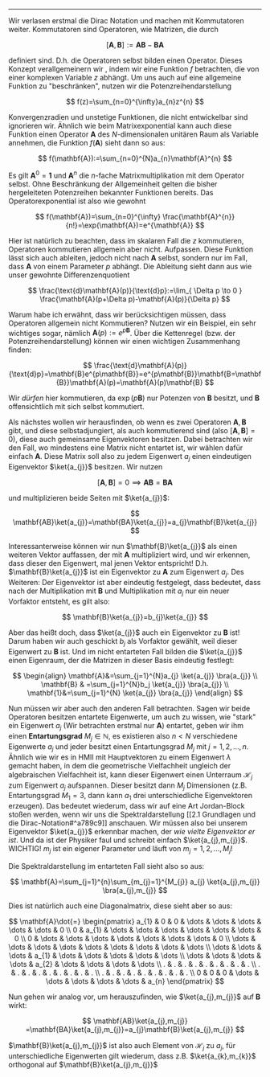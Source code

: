 ***

Wir verlasen erstmal die Dirac Notation und machen mit Kommutatoren weiter. Kommutatoren sind Operatoren, wie Matrizen, die durch

$$
[\mathbf{A},\mathbf{B}]:=\mathbf{AB}-\mathbf{BA}
$$

definiert sind. D.h. die Operatoren selbst bilden einen Operator. Dieses Konzept verallgemeinern wir , indem wir eine Funktion $f$ betrachten, die von einer komplexen Variable $z$ abhängt. Um uns auch auf eine allgemeine Funktion zu "beschränken", nutzen wir die Potenzreihendarstellung

$$
f(z)=\sum_{n=0}^{\infty}a_{n}z^{n}
$$

Konvergenzradien und unstetige Funktionen, die nicht entwickelbar sind ignorieren wir. Ähnlich wie beim Matrixexponential kann auch diese Funktion einen Operator $\mathbf{A}$ des $N$-dimensionalen unitären Raum als Variable annehmen, die Funktion $f(\mathbf{A})$ sieht dann so aus:

$$
f(\mathbf{A}):=\sum_{n=0}^{N}a_{n}\mathbf{A}^{n}
$$

Es gilt $\mathbf{A}^{0}=\mathbf{1}$ und $\mathbf{A}^{n}$ die $n$-fache Matrixmultiplikation mit dem Operator selbst. Ohne Beschränkung der Allgemeinheit gelten die bisher hergeleiteten Potenzreihen bekannter Funktionen bereits. Das Operatorexponential ist also wie gewohnt

$$
f(\mathbf{A})=\sum_{n=0}^{\infty} \frac{\mathbf{A}^{n}}{n!}=\exp(\mathbf{A})=e^{\mathbf{A}}
$$

Hier ist natürlich zu beachten, dass im skalaren Fall die $z$ kommutieren, Operatoren kommutieren allgemein aber nicht. Aufpassen. Diese Funktion lässt sich auch ableiten, jedoch nicht nach $\mathbf{A}$ selbst, sondern nur im Fall, dass $\mathbf{A}$ von einem Parameter $p$ abhängt. Die Ableitung sieht dann aus wie unser gewohnte Differenzenquotient

$$
\frac{\text{d}\mathbf{A}(p)}{\text{d}p}:=\lim_{ \Delta p \to 0 } \frac{\mathbf{A}(p+\Delta p)-\mathbf{A}(p)}{\Delta p} 
$$

Warum habe ich erwähnt, dass wir berücksichtigen müssen, dass Operatoren allgemein nicht Kommutieren? Nutzen wir ein Beispiel, ein sehr wichtiges sogar, nämlich $\mathbf{A}(p):=e^{p\mathbf{B}}$. Über die Kettenregel (bzw. der Potenzreihendarstellung) können wir einen wichtigen Zusammenhang finden:

$$
\frac{\text{d}\mathbf{A}(p)}{\text{d}p}=\mathbf{B}e^{p\mathbf{B}}=e^{p\mathbf{B}}\mathbf{B=\mathbf{B}}\mathbf{A}(p)=\mathbf{A}(p)\mathbf{B}
$$

Wir *dürfen* hier kommutieren, da $\exp(p\mathbf{B})$ nur Potenzen von $\mathbf{B}$ besitzt, und $\mathbf{B}$ offensichtlich mit sich selbst kommutiert. 

Als nächstes wollen wir herausfinden, ob wenn es zwei Operatoren $\mathbf{A},\mathbf{B}$ gibt, und diese selbstadjungiert, als auch kommutierend sind (also $[\mathbf{A},\mathbf{B}]=0$), diese auch gemeinsame Eigenvektoren besitzen. Dabei betrachten wir den Fall, wo mindestens eine Matrix nicht entartet ist, wir wählen dafür einfach $\mathbf{A}$. Diese Matrix soll also zu jedem Eigenwert $a_{j}$ einen eindeutigen Eigenvektor $\ket{a_{j}}$ besitzen. Wir nutzen

$$
[\mathbf{A},\mathbf{B}]=0 \implies \mathbf{AB}=\mathbf{BA}
$$

und multiplizieren beide Seiten mit $\ket{a_{j}}$:

$$
\mathbf{AB}\ket{a_{j}}=\mathbf{BA}\ket{a_{j}}=a_{j}\mathbf{B}\ket{a_{j}}  
$$

Interessanterweise können wir nun $\mathbf{B}\ket{a_{j}}$ als einen weiteren Vektor auffassen, der mit $\mathbf{A}$ multipliziert wird, und wir erkennen, dass dieser den Eigenwert, mal jenen Vektor entspricht! D.h. $\mathbf{B}\ket{a_{j}}$ ist ein Eigenvektor zu $\mathbf{A}$ zum Eigenwert $a_{j}$. Des Weiteren: Der Eigenvektor ist aber eindeutig festgelegt, dass bedeutet, dass nach der Multiplikation mit $\mathbf{B}$ und Multiplikation mit $a_{j}$ nur ein neuer Vorfaktor entsteht, es gilt also:

$$
\mathbf{B}\ket{a_{j}}=b_{j}\ket{a_{j}}  
$$

Aber das heißt doch, dass $\ket{a_{j}}$ auch ein Eigenvektor zu $\mathbf{B}$ ist! Darum haben wir auch geschickt $b_{j}$ als Vorfaktor gewählt, weil dieser Eigenwert zu $\mathbf{B}$ ist. Und im nicht entarteten Fall bilden die $\ket{a_{j}}$ einen Eigenraum, der die Matrizen in dieser Basis eindeutig festlegt:

$$
\begin{align}
\mathbf{A}&=\sum_{j=1}^{N}a_{j} \ket{a_{j}} \bra{a_{j}} \\
\mathbf{B} & =\sum_{j=1}^{N}b_j \ket{a_{j}} \bra{a_{j}}  \\
\mathbf{1}&=\sum_{j=1}^{N} \ket{a_{j}} \bra{a_{j}} 
\end{align}
$$

Nun müssen wir aber auch den anderen Fall betrachten. Sagen wir beide Operatoren besitzen entartete Eigenwerte, um auch zu wissen, wie "stark" ein Eigenwert $a_{j}$ (Wir betrachten erstmal nur $\mathbf{A}$) entartet, geben wir ihm einen **Entartungsgrad** $M_{j}\in \mathbb{N}$, es existieren also $n<N$ verschiedene Eigenwerte $a_{j}$ und jeder besitzt einen Entartungsgrad $M_{j}$ mit $j=1,2,\dots,n$. Ähnlich wie wir es in HMII mit Hauptvektoren zu einem Eigenwert $\lambda$ gemacht haben, in dem die geometrische Vielfachheit ungleich der algebraischen Vielfachheit ist, kann dieser Eigenwert einen Unterraum $\mathcal{H}_{j}$ zum Eigenwert $a_{j}$ aufspannen. Dieser besitzt dann $M_{j}$ Dimensionen (z.B. Entartungsgrad $M_{1}=3$, dann kann $a_{1}$ drei unterschiedliche Eigenvektoren erzeugen). Das bedeutet wiederum, dass wir auf eine Art Jordan-Block stoßen werden, wenn wir uns die Spektraldarstellung [[2.1 Grundlagen und die Dirac-Notation#^a789c9]] anschauen. Wir müssen also bei unserem Eigenvektor $\ket{a_{j}}$ erkennbar machen, der *wie vielte Eigenvektor er ist*. Und da ist der Physiker faul und schreibt einfach $\ket{a_{j},m_{j}}$. WICHTIG! $m_{j}$ ist ein eigener Parameter und läuft von $m_{j}=1,2,\dots,M_{j}$! 

Die Spektraldarstellung im entarteten Fall sieht also so aus:

$$
\mathbf{A}=\sum_{j=1}^{n}\sum_{m_{j}=1}^{M_{j}} a_{j} \ket{a_{j},m_{j}} \bra{a_{j},m_{j}} 
$$

Dies ist natürlich auch eine Diagonalmatrix, diese sieht aber so aus:

$$
\mathbf{A}\dot{=}
\begin{pmatrix}
a_{1} & 0 & 0 & \dots & \dots & \dots & \dots & \dots & 0 \\
0 & a_{1} & \dots & \dots & \dots & \dots & \dots & \dots & 0 \\
0 & \dots & \dots & \dots & \dots & \dots & \dots & \dots & 0 \\
\dots & \dots & \dots & \dots & \dots & \dots & \dots & \dots & \dots \\
\dots & \dots & \dots & a_{1} & \dots & \dots & \dots & \dots & \dots \\
\dots & \dots & \dots & \dots & a_{2} & \dots & \dots & \dots & \dots \\
. & . & . & . & . & . & . & . & . \\
. & . & . & . & . & . & . & . & . \\
. & . & . & . & . & . & . & . & . \\
0 & 0 & 0 & \dots & \dots & \dots & \dots & \dots & a_{n}
\end{pmatrix}
$$

Nun gehen wir analog vor, um herauszufinden, wie $\ket{a_{j},m_{j}}$ auf $\mathbf{B}$ wirkt:

$$
\mathbf{AB}\ket{a_{j},m_{j}} =\mathbf{BA}\ket{a_{j},m_{j}}=a_{j}\mathbf{B}\ket{a_{j},m_{j}} 
$$

$\mathbf{B}\ket{a_{j},m_{j}}$ ist also auch Element von $\mathcal{H}_{j}$ zu $a_{j}$, für unterschiedliche Eigenwerten gilt wiederum, dass z.B. $\ket{a_{k},m_{k}}$ orthogonal auf $\mathbf{B}\ket{a_{j},m_{j}}$  